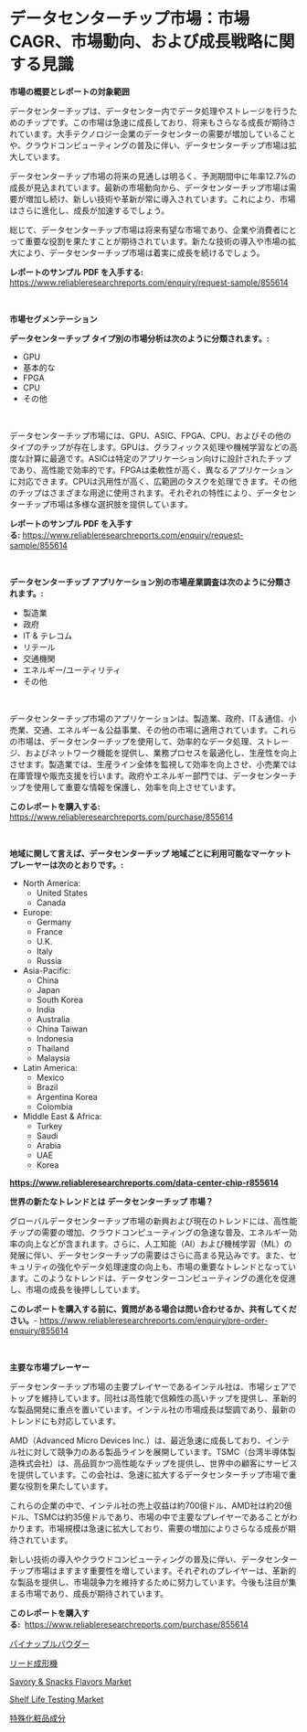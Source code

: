 <p><h1>データセンターチップ市場：市場CAGR、市場動向、および成長戦略に関する見識</h1></p><p><strong>市場の概要とレポートの対象範囲</strong></p>
<p><p>データセンターチップは、データセンター内でデータ処理やストレージを行うためのチップです。この市場は急速に成長しており、将来もさらなる成長が期待されています。大手テクノロジー企業のデータセンターの需要が増加していることや、クラウドコンピューティングの普及に伴い、データセンターチップ市場は拡大しています。</p><p>データセンターチップ市場の将来の見通しは明るく、予測期間中に年率12.7%の成長が見込まれています。最新の市場動向から、データセンターチップ市場は需要が増加し続け、新しい技術や革新が常に導入されています。これにより、市場はさらに進化し、成長が加速するでしょう。</p><p>総じて、データセンターチップ市場は将来有望な市場であり、企業や消費者にとって重要な役割を果たすことが期待されています。新たな技術の導入や市場の拡大により、データセンターチップ市場は着実に成長を続けるでしょう。</p></p>
<p><strong>レポートのサンプル PDF を入手する:</strong> <a href="https://www.reliableresearchreports.com/enquiry/request-sample/855614">https://www.reliableresearchreports.com/enquiry/request-sample/855614</a></p>
<p>&nbsp;</p>
<p><strong>市場セグメンテーション</strong></p>
<p><strong>データセンターチップ タイプ別の市場分析は次のように分類されます。:</strong></p>
<p><ul><li>GPU</li><li>基本的な</li><li>FPGA</li><li>CPU</li><li>その他</li></ul></p>
<p>&nbsp;</p>
<p><p>データセンターチップ市場には、GPU、ASIC、FPGA、CPU、およびその他のタイプのチップが存在します。GPUは、グラフィックス処理や機械学習などの高度な計算に最適です。ASICは特定のアプリケーション向けに設計されたチップであり、高性能で効率的です。FPGAは柔軟性が高く、異なるアプリケーションに対応できます。CPUは汎用性が高く、広範囲のタスクを処理できます。その他のチップはさまざまな用途に使用されます。それぞれの特性により、データセンターチップ市場は多様な選択肢を提供しています。</p></p>
<p><strong>レポートのサンプル PDF を入手する:</strong>&nbsp;<a href="https://www.reliableresearchreports.com/enquiry/request-sample/855614">https://www.reliableresearchreports.com/enquiry/request-sample/855614</a></p>
<p>&nbsp;</p>
<p><strong> データセンターチップ アプリケーション別の市場産業調査は次のように分類されます。:</strong></p>
<p><ul><li>製造業</li><li>政府</li><li>IT & テレコム</li><li>リテール</li><li>交通機関</li><li>エネルギー/ユーティリティ</li><li>その他</li></ul></p>
<p>&nbsp;</p>
<p><p>データセンターチップ市場のアプリケーションは、製造業、政府、IT＆通信、小売業、交通、エネルギー＆公益事業、その他の市場に適用されています。これらの市場は、データセンターチップを使用して、効率的なデータ処理、ストレージ、およびネットワーク機能を提供し、業務プロセスを最適化し、生産性を向上させます。製造業では、生産ライン全体を監視して効率を向上させ、小売業では在庫管理や販売支援を行います。政府やエネルギー部門では、データセンターチップを使用して重要な情報を保護し、効率を向上させています。</p></p>
<p><strong>このレポートを購入する:</strong>&nbsp; <a href="https://www.reliableresearchreports.com/purchase/855614">https://www.reliableresearchreports.com/purchase/855614</a></p>
<p>&nbsp;</p>
<p><strong>地域に関して言えば、データセンターチップ 地域ごとに利用可能なマーケットプレーヤーは次のとおりです。:</strong></p>
<p><ul>
    <li>
        North America:
        <ul>
            <li>United States</li>
            <li>Canada</li>
        </ul>
    </li>
    <li>
        Europe:
        <ul>
            <li>Germany</li>
            <li>France</li>
            <li>U.K.</li>
            <li>Italy</li>
            <li>Russia</li>
        </ul>
    </li>
    <li>
        Asia-Pacific:
        <ul>
            <li>China</li>
            <li>Japan</li>
            <li>South Korea</li>
            <li>India</li>
            <li>Australia</li>
            <li>China Taiwan</li>
            <li>Indonesia</li>
            <li>Thailand</li>
            <li>Malaysia</li>
        </ul>
    </li>
    <li>
        Latin America:
        <ul>
            <li>Mexico</li>
            <li>Brazil</li>
            <li>Argentina Korea</li>
            <li>Colombia</li>
        </ul>
    </li>
    <li>
        Middle East & Africa:
        <ul>
            <li>Turkey</li>
            <li>Saudi</li>
            <li>Arabia</li>
            <li>UAE</li>
            <li>Korea</li>
        </ul>
    </li>
    </ul></p>
<p><strong><a href="https://www.reliableresearchreports.com/data-center-chip-r855614">https://www.reliableresearchreports.com/data-center-chip-r855614</a></strong>&nbsp;</p>
<p><strong>世界の新たなトレンドとは データセンターチップ 市場？</strong></p>
<p><p>グローバルデータセンターチップ市場の新興および現在のトレンドには、高性能チップの需要の増加、クラウドコンピューティングの急速な普及、エネルギー効率の向上などが含まれます。さらに、人工知能（AI）および機械学習（ML）の発展に伴い、データセンターチップの需要はさらに高まる見込みです。また、セキュリティの強化やデータ処理速度の向上も、市場の重要なトレンドとなっています。このようなトレンドは、データセンターコンピューティングの進化を促進し、市場の成長を後押ししています。</p></p>
<p><strong>このレポートを購入する前に、質問がある場合は問い合わせるか、共有してください。</strong>- <a href="https://www.reliableresearchreports.com/enquiry/pre-order-enquiry/855614">https://www.reliableresearchreports.com/enquiry/pre-order-enquiry/855614</a></p>
<p>&nbsp;</p>
<p><strong>主要な市場プレーヤー</strong></p>
<p><p>データセンターチップ市場の主要プレイヤーであるインテル社は、市場シェアでトップを維持しています。同社は高性能で信頼性の高いチップを提供し、革新的な製品開発に重点を置いています。インテル社の市場成長は堅調であり、最新のトレンドにも対応しています。</p><p>AMD（Advanced Micro Devices Inc.）は、最近急速に成長しており、インテル社に対して競争力のある製品ラインを展開しています。TSMC（台湾半導体製造株式会社）は、高品質かつ高性能なチップを提供し、世界中の顧客にサービスを提供しています。この会社は、急速に拡大するデータセンターチップ市場で重要な役割を果たしています。</p><p>これらの企業の中で、インテル社の売上収益は約700億ドル、AMD社は約20億ドル、TSMCは約35億ドルであり、市場の中で主要なプレイヤーであることがわかります。市場規模は急速に拡大しており、需要の増加によりさらなる成長が期待されています。</p><p>新しい技術の導入やクラウドコンピューティングの普及に伴い、データセンターチップ市場はますます重要性を増しています。それぞれのプレイヤーは、革新的な製品を提供し、市場競争力を維持するために努力しています。今後も注目が集まる市場であり、成長が期待されています。</p></p>
<p><strong>このレポートを購入する:</strong>&nbsp;&nbsp;<a href="https://www.reliableresearchreports.com/purchase/855614">https://www.reliableresearchreports.com/purchase/855614</a></p>
<p><p><a href="https://github.com/sghwr779811674/Market-Research-Report-List-1/blob/main/803345119772.md">パイナップルパウダー</a></p><p><a href="https://medium.com/@tubbs463/%E3%83%AA%E3%83%BC%E3%83%89%E6%88%90%E5%BD%A2%E6%A9%9F%E5%B8%82%E5%A0%B4%E5%B1%95%E6%9C%9B-%E7%94%A3%E6%A5%AD%E6%A6%82%E8%A6%81%E3%81%A8%E4%BA%88%E6%B8%AC-2024%E5%B9%B4%E3%81%8B%E3%82%892031%E5%B9%B4-a7bebf5b1dae">リード成形機</a></p><p><a href="https://github.com/dringals/Market-Research-Report-List-3/blob/main/savory-snacks-flavors-market.md">Savory & Snacks Flavors Market</a></p><p><a href="https://issuu.com/reportprime-2/docs/shelf-life-testing-market-size-2030.pptx">Shelf Life Testing Market</a></p><p><a href="https://github.com/dandier2003/Market-Research-Report-List-1/blob/main/994252419773.md">特殊化粧品成分</a></p></p>